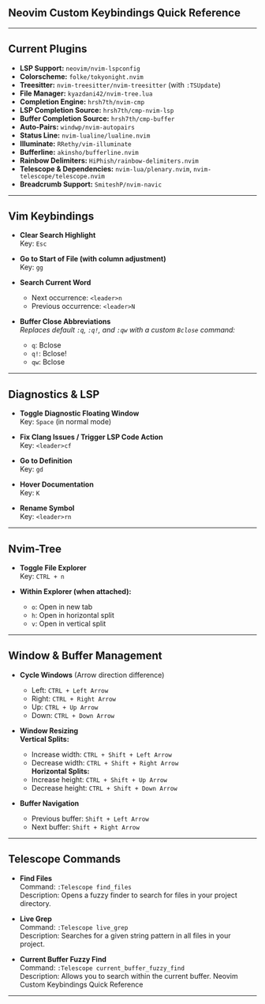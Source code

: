## Neovim Custom Keybindings Quick Reference

---

## Current Plugins

- **LSP Support:** `neovim/nvim-lspconfig`
- **Colorscheme:** `folke/tokyonight.nvim`
- **Treesitter:** `nvim-treesitter/nvim-treesitter` (with `:TSUpdate`)
- **File Manager:** `kyazdani42/nvim-tree.lua`
- **Completion Engine:** `hrsh7th/nvim-cmp`
- **LSP Completion Source:** `hrsh7th/cmp-nvim-lsp`
- **Buffer Completion Source:** `hrsh7th/cmp-buffer`
- **Auto-Pairs:** `windwp/nvim-autopairs`
- **Status Line:** `nvim-lualine/lualine.nvim`
- **Illuminate:** `RRethy/vim-illuminate`
- **Bufferline:** `akinsho/bufferline.nvim`
- **Rainbow Delimiters:** `HiPhish/rainbow-delimiters.nvim`
- **Telescope & Dependencies:** `nvim-lua/plenary.nvim`, `nvim-telescope/telescope.nvim`
- **Breadcrumb Support:** `SmiteshP/nvim-navic`

---

## Vim Keybindings

- **Clear Search Highlight**  
  Key: `Esc`

- **Go to Start of File (with column adjustment)**  
  Key: `gg`

- **Search Current Word**  
  - Next occurrence: `<leader>n`  
  - Previous occurrence: `<leader>N`

- **Buffer Close Abbreviations**  
  *Replaces default `:q`, `:q!`, and `:qw` with a custom `Bclose` command:*  
  - `q`: Bclose  
  - `q!`: Bclose!  
  - `qw`: Bclose

---

## Diagnostics & LSP

- **Toggle Diagnostic Floating Window**  
  Key: `Space` (in normal mode)

- **Fix Clang Issues / Trigger LSP Code Action**  
  Key: `<leader>cf`

- **Go to Definition**  
  Key: `gd`

- **Hover Documentation**  
  Key: `K`

- **Rename Symbol**  
  Key: `<leader>rn`

---

## Nvim-Tree

- **Toggle File Explorer**  
  Key: `CTRL + n`

- **Within Explorer (when attached):**
  - `o`: Open in new tab  
  - `h`: Open in horizontal split  
  - `v`: Open in vertical split

---

## Window & Buffer Management

- **Cycle Windows** (Arrow direction difference)  
  - Left: `CTRL + Left Arrow`  
  - Right: `CTRL + Right Arrow`  
  - Up: `CTRL + Up Arrow`  
  - Down: `CTRL + Down Arrow`

- **Window Resizing**  
  **Vertical Splits:**  
  - Increase width: `CTRL + Shift + Left Arrow`  
  - Decrease width: `CTRL + Shift + Right Arrow`  
  **Horizontal Splits:**  
  - Increase height: `CTRL + Shift + Up Arrow`  
  - Decrease height: `CTRL + Shift + Down Arrow`

- **Buffer Navigation**  
  - Previous buffer: `Shift + Left Arrow`  
  - Next buffer: `Shift + Right Arrow`

---

## Telescope Commands

- **Find Files**  
  Command: `:Telescope find_files`  
  Description: Opens a fuzzy finder to search for files in your project directory.

- **Live Grep**  
  Command: `:Telescope live_grep`  
  Description: Searches for a given string pattern in all files in your project.

- **Current Buffer Fuzzy Find**  
  Command: `:Telescope current_buffer_fuzzy_find`  
  Description: Allows you to search within the current buffer.
 Neovim Custom Keybindings Quick Reference

---

